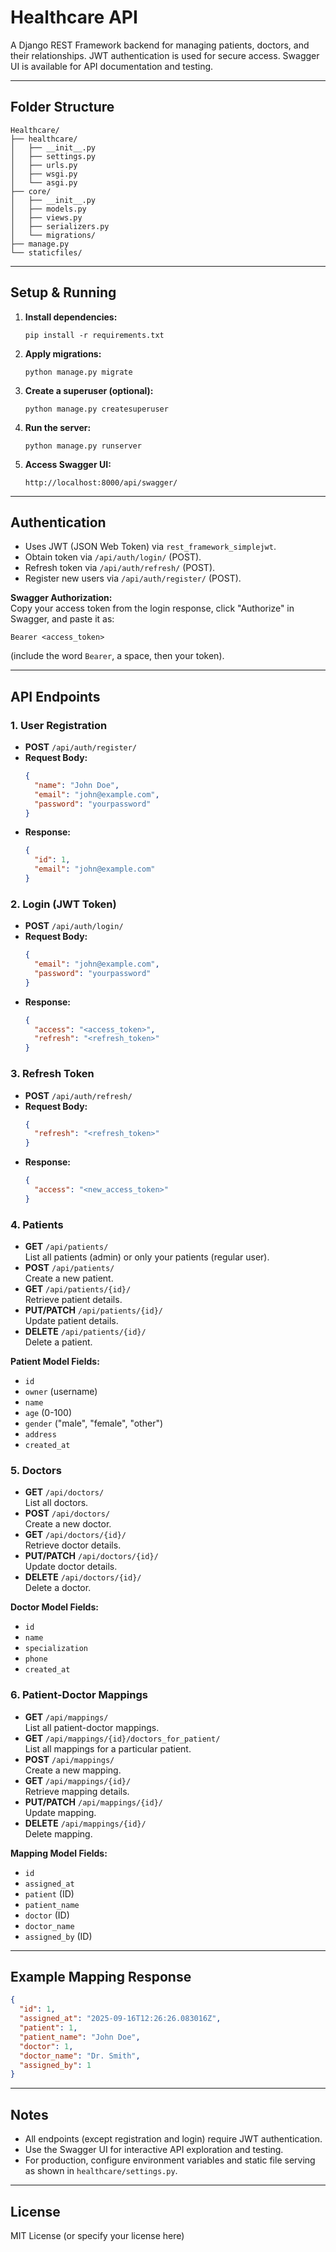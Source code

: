 # Healthcare API

A Django REST Framework backend for managing patients, doctors, and their relationships. JWT authentication is used for secure access. Swagger UI is available for API documentation and testing.

---

## Folder Structure

```
Healthcare/
├── healthcare/
│   ├── __init__.py
│   ├── settings.py
│   ├── urls.py
│   ├── wsgi.py
│   └── asgi.py
├── core/
│   ├── __init__.py
│   ├── models.py
│   ├── views.py
│   ├── serializers.py
│   └── migrations/
├── manage.py
└── staticfiles/
```

---

## Setup & Running

1. **Install dependencies:**
   ```
   pip install -r requirements.txt
   ```
2. **Apply migrations:**
   ```
   python manage.py migrate
   ```
3. **Create a superuser (optional):**
   ```
   python manage.py createsuperuser
   ```
4. **Run the server:**
   ```
   python manage.py runserver
   ```
5. **Access Swagger UI:**
   ```
   http://localhost:8000/api/swagger/
   ```

---

## Authentication

- Uses JWT (JSON Web Token) via `rest_framework_simplejwt`.
- Obtain token via `/api/auth/login/` (POST).
- Refresh token via `/api/auth/refresh/` (POST).
- Register new users via `/api/auth/register/` (POST).

**Swagger Authorization:**  
Copy your access token from the login response, click "Authorize" in Swagger, and paste it as:

```
Bearer <access_token>
```

(include the word `Bearer`, a space, then your token).

---

## API Endpoints

### 1. User Registration

- **POST** `/api/auth/register/`
- **Request Body:**
  ```json
  {
    "name": "John Doe",
    "email": "john@example.com",
    "password": "yourpassword"
  }
  ```
- **Response:**
  ```json
  {
    "id": 1,
    "email": "john@example.com"
  }
  ```

### 2. Login (JWT Token)

- **POST** `/api/auth/login/`
- **Request Body:**
  ```json
  {
    "email": "john@example.com",
    "password": "yourpassword"
  }
  ```
- **Response:**
  ```json
  {
    "access": "<access_token>",
    "refresh": "<refresh_token>"
  }
  ```

### 3. Refresh Token

- **POST** `/api/auth/refresh/`
- **Request Body:**
  ```json
  {
    "refresh": "<refresh_token>"
  }
  ```
- **Response:**
  ```json
  {
    "access": "<new_access_token>"
  }
  ```

### 4. Patients

- **GET** `/api/patients/`  
  List all patients (admin) or only your patients (regular user).
- **POST** `/api/patients/`  
  Create a new patient.
- **GET** `/api/patients/{id}/`  
  Retrieve patient details.
- **PUT/PATCH** `/api/patients/{id}/`  
  Update patient details.
- **DELETE** `/api/patients/{id}/`  
  Delete a patient.

**Patient Model Fields:**

- `id`
- `owner` (username)
- `name`
- `age` (0-100)
- `gender` ("male", "female", "other")
- `address`
- `created_at`

### 5. Doctors

- **GET** `/api/doctors/`  
  List all doctors.
- **POST** `/api/doctors/`  
  Create a new doctor.
- **GET** `/api/doctors/{id}/`  
  Retrieve doctor details.
- **PUT/PATCH** `/api/doctors/{id}/`  
  Update doctor details.
- **DELETE** `/api/doctors/{id}/`  
  Delete a doctor.

**Doctor Model Fields:**

- `id`
- `name`
- `specialization`
- `phone`
- `created_at`

### 6. Patient-Doctor Mappings

- **GET** `/api/mappings/`  
  List all patient-doctor mappings.
- **GET** `/api/mappings/{id}/doctors_for_patient/`  
  List all mappings for a particular patient.
- **POST** `/api/mappings/`  
  Create a new mapping.
- **GET** `/api/mappings/{id}/`  
  Retrieve mapping details.
- **PUT/PATCH** `/api/mappings/{id}/`  
  Update mapping.
- **DELETE** `/api/mappings/{id}/`  
  Delete mapping.

**Mapping Model Fields:**

- `id`
- `assigned_at`
- `patient` (ID)
- `patient_name`
- `doctor` (ID)
- `doctor_name`
- `assigned_by` (ID)

---

## Example Mapping Response

```json
{
  "id": 1,
  "assigned_at": "2025-09-16T12:26:26.083016Z",
  "patient": 1,
  "patient_name": "John Doe",
  "doctor": 1,
  "doctor_name": "Dr. Smith",
  "assigned_by": 1
}
```

---

## Notes

- All endpoints (except registration and login) require JWT authentication.
- Use the Swagger UI for interactive API exploration and testing.
- For production, configure environment variables and static file serving as shown in `healthcare/settings.py`.

---

## License

MIT License (or specify your license here)
